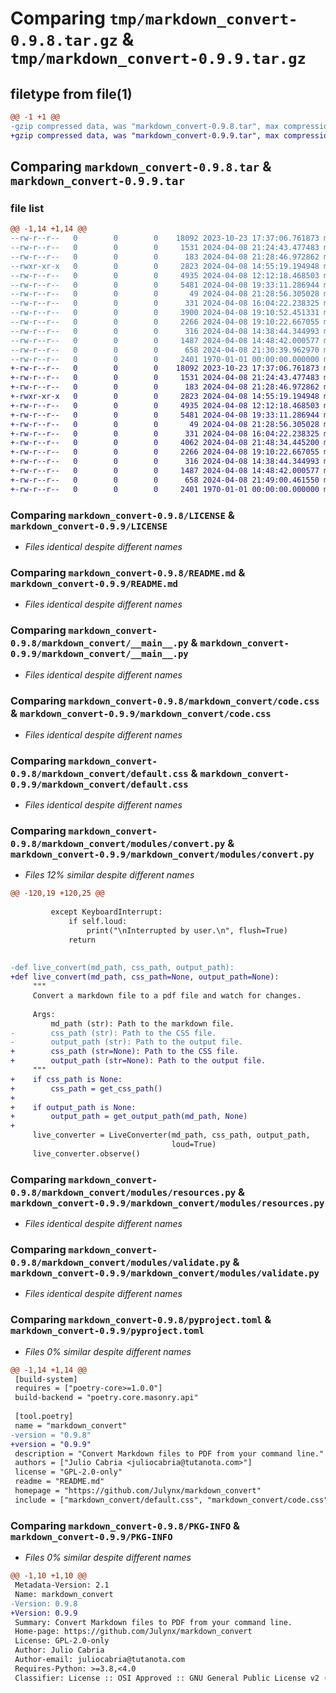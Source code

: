 # Comparing `tmp/markdown_convert-0.9.8.tar.gz` & `tmp/markdown_convert-0.9.9.tar.gz`

## filetype from file(1)

```diff
@@ -1 +1 @@
-gzip compressed data, was "markdown_convert-0.9.8.tar", max compression
+gzip compressed data, was "markdown_convert-0.9.9.tar", max compression
```

## Comparing `markdown_convert-0.9.8.tar` & `markdown_convert-0.9.9.tar`

### file list

```diff
@@ -1,14 +1,14 @@
--rw-r--r--   0        0        0    18092 2023-10-23 17:37:06.761873 markdown_convert-0.9.8/LICENSE
--rw-r--r--   0        0        0     1531 2024-04-08 21:24:43.477483 markdown_convert-0.9.8/README.md
--rw-r--r--   0        0        0      183 2024-04-08 21:28:46.972862 markdown_convert-0.9.8/markdown_convert/__init__.py
--rwxr-xr-x   0        0        0     2823 2024-04-08 14:55:19.194948 markdown_convert-0.9.8/markdown_convert/__main__.py
--rw-r--r--   0        0        0     4935 2024-04-08 12:12:18.468503 markdown_convert-0.9.8/markdown_convert/code.css
--rw-r--r--   0        0        0     5481 2024-04-08 19:33:11.286944 markdown_convert-0.9.8/markdown_convert/default.css
--rw-r--r--   0        0        0       49 2024-04-08 21:28:56.305028 markdown_convert-0.9.8/markdown_convert/modules/__init__.py
--rw-r--r--   0        0        0      331 2024-04-08 16:04:22.238325 markdown_convert-0.9.8/markdown_convert/modules/constants.py
--rw-r--r--   0        0        0     3900 2024-04-08 19:10:52.451331 markdown_convert-0.9.8/markdown_convert/modules/convert.py
--rw-r--r--   0        0        0     2266 2024-04-08 19:10:22.667055 markdown_convert-0.9.8/markdown_convert/modules/resources.py
--rw-r--r--   0        0        0      316 2024-04-08 14:38:44.344993 markdown_convert-0.9.8/markdown_convert/modules/utils_strings.py
--rw-r--r--   0        0        0     1487 2024-04-08 14:48:42.000577 markdown_convert-0.9.8/markdown_convert/modules/validate.py
--rw-r--r--   0        0        0      658 2024-04-08 21:30:39.962970 markdown_convert-0.9.8/pyproject.toml
--rw-r--r--   0        0        0     2401 1970-01-01 00:00:00.000000 markdown_convert-0.9.8/PKG-INFO
+-rw-r--r--   0        0        0    18092 2023-10-23 17:37:06.761873 markdown_convert-0.9.9/LICENSE
+-rw-r--r--   0        0        0     1531 2024-04-08 21:24:43.477483 markdown_convert-0.9.9/README.md
+-rw-r--r--   0        0        0      183 2024-04-08 21:28:46.972862 markdown_convert-0.9.9/markdown_convert/__init__.py
+-rwxr-xr-x   0        0        0     2823 2024-04-08 14:55:19.194948 markdown_convert-0.9.9/markdown_convert/__main__.py
+-rw-r--r--   0        0        0     4935 2024-04-08 12:12:18.468503 markdown_convert-0.9.9/markdown_convert/code.css
+-rw-r--r--   0        0        0     5481 2024-04-08 19:33:11.286944 markdown_convert-0.9.9/markdown_convert/default.css
+-rw-r--r--   0        0        0       49 2024-04-08 21:28:56.305028 markdown_convert-0.9.9/markdown_convert/modules/__init__.py
+-rw-r--r--   0        0        0      331 2024-04-08 16:04:22.238325 markdown_convert-0.9.9/markdown_convert/modules/constants.py
+-rw-r--r--   0        0        0     4062 2024-04-08 21:48:34.445200 markdown_convert-0.9.9/markdown_convert/modules/convert.py
+-rw-r--r--   0        0        0     2266 2024-04-08 19:10:22.667055 markdown_convert-0.9.9/markdown_convert/modules/resources.py
+-rw-r--r--   0        0        0      316 2024-04-08 14:38:44.344993 markdown_convert-0.9.9/markdown_convert/modules/utils_strings.py
+-rw-r--r--   0        0        0     1487 2024-04-08 14:48:42.000577 markdown_convert-0.9.9/markdown_convert/modules/validate.py
+-rw-r--r--   0        0        0      658 2024-04-08 21:49:00.461550 markdown_convert-0.9.9/pyproject.toml
+-rw-r--r--   0        0        0     2401 1970-01-01 00:00:00.000000 markdown_convert-0.9.9/PKG-INFO
```

### Comparing `markdown_convert-0.9.8/LICENSE` & `markdown_convert-0.9.9/LICENSE`

 * *Files identical despite different names*

### Comparing `markdown_convert-0.9.8/README.md` & `markdown_convert-0.9.9/README.md`

 * *Files identical despite different names*

### Comparing `markdown_convert-0.9.8/markdown_convert/__main__.py` & `markdown_convert-0.9.9/markdown_convert/__main__.py`

 * *Files identical despite different names*

### Comparing `markdown_convert-0.9.8/markdown_convert/code.css` & `markdown_convert-0.9.9/markdown_convert/code.css`

 * *Files identical despite different names*

### Comparing `markdown_convert-0.9.8/markdown_convert/default.css` & `markdown_convert-0.9.9/markdown_convert/default.css`

 * *Files identical despite different names*

### Comparing `markdown_convert-0.9.8/markdown_convert/modules/convert.py` & `markdown_convert-0.9.9/markdown_convert/modules/convert.py`

 * *Files 12% similar despite different names*

```diff
@@ -120,19 +120,25 @@
 
         except KeyboardInterrupt:
             if self.loud:
                 print("\nInterrupted by user.\n", flush=True)
             return
 
 
-def live_convert(md_path, css_path, output_path):
+def live_convert(md_path, css_path=None, output_path=None):
     """
     Convert a markdown file to a pdf file and watch for changes.
 
     Args:
         md_path (str): Path to the markdown file.
-        css_path (str): Path to the CSS file.
-        output_path (str): Path to the output file.
+        css_path (str=None): Path to the CSS file.
+        output_path (str=None): Path to the output file.
     """
+    if css_path is None:
+        css_path = get_css_path()
+
+    if output_path is None:
+        output_path = get_output_path(md_path, None)
+
     live_converter = LiveConverter(md_path, css_path, output_path,
                                    loud=True)
     live_converter.observe()
```

### Comparing `markdown_convert-0.9.8/markdown_convert/modules/resources.py` & `markdown_convert-0.9.9/markdown_convert/modules/resources.py`

 * *Files identical despite different names*

### Comparing `markdown_convert-0.9.8/markdown_convert/modules/validate.py` & `markdown_convert-0.9.9/markdown_convert/modules/validate.py`

 * *Files identical despite different names*

### Comparing `markdown_convert-0.9.8/pyproject.toml` & `markdown_convert-0.9.9/pyproject.toml`

 * *Files 0% similar despite different names*

```diff
@@ -1,14 +1,14 @@
 [build-system]
 requires = ["poetry-core>=1.0.0"]
 build-backend = "poetry.core.masonry.api"
 
 [tool.poetry]
 name = "markdown_convert"
-version = "0.9.8"
+version = "0.9.9"
 description = "Convert Markdown files to PDF from your command line."
 authors = ["Julio Cabria <juliocabria@tutanota.com>"]
 license = "GPL-2.0-only"
 readme = "README.md"
 homepage = "https://github.com/Julynx/markdown_convert"
 include = ["markdown_convert/default.css", "markdown_convert/code.css"]
```

### Comparing `markdown_convert-0.9.8/PKG-INFO` & `markdown_convert-0.9.9/PKG-INFO`

 * *Files 0% similar despite different names*

```diff
@@ -1,10 +1,10 @@
 Metadata-Version: 2.1
 Name: markdown_convert
-Version: 0.9.8
+Version: 0.9.9
 Summary: Convert Markdown files to PDF from your command line.
 Home-page: https://github.com/Julynx/markdown_convert
 License: GPL-2.0-only
 Author: Julio Cabria
 Author-email: juliocabria@tutanota.com
 Requires-Python: >=3.8,<4.0
 Classifier: License :: OSI Approved :: GNU General Public License v2 (GPLv2)
```

